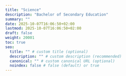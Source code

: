 ```yaml
---
title: "Science"
description: "Bachelor of Secondary Education"
summary: ""
date: 2025-10-07T16:06:50+02:00
lastmod: 2025-10-07T16:06:50+02:00
draft: false
weight: 20001
toc: true
seo:
  title: "" # custom title (optional)
  description: "" # custom description (recommended)
  canonical: "" # custom canonical URL (optional)
  noindex: false # false (default) or true
---
```

